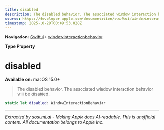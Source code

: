 ```yaml
---
title: disabled
description: The disabled behavior. The associated window interaction behavior will be disabled.
source: https://developer.apple.com/documentation/swiftui/windowinteractionbehavior/disabled
timestamp: 2025-10-29T00:09:53.028Z
---
```


**Navigation:** [Swiftui](/documentation/swiftui) › [windowinteractionbehavior](/documentation/swiftui/windowinteractionbehavior)

**Type Property**

# disabled

**Available on:** macOS 15.0+

> The disabled behavior. The associated window interaction behavior will be disabled.

```swift
static let disabled: WindowInteractionBehavior
```

---

*Extracted by [sosumi.ai](https://sosumi.ai) - Making Apple docs AI-readable.*
*This is unofficial content. All documentation belongs to Apple Inc.*
